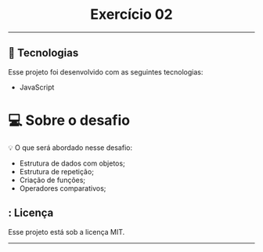 
<h1 align="center"> Exercício 02 </h1>

---

## 🚀 Tecnologias

Esse projeto foi desenvolvido com as seguintes tecnologias:

- JavaScript

# 💻 Sobre o desafio

<aside>
💡 O que será abordado nesse desafio:

- Estrutura de dados com objetos;
- Estrutura de repetição;
- Criação de funções;
- Operadores comparativos;

</aside>

## : Licença

Esse projeto está sob a licença MIT.

---

